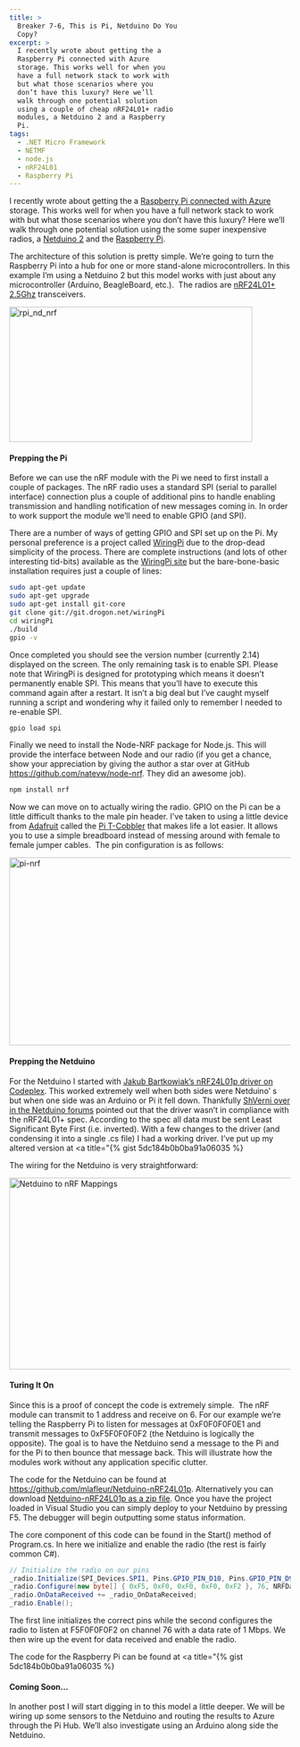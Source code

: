```yaml
---
title: >
  Breaker 7-6, This is Pi, Netduino Do You
  Copy?
excerpt: >
  I recently wrote about getting the a
  Raspberry Pi connected with Azure
  storage. This works well for when you
  have a full network stack to work with
  but what those scenarios where you
  don’t have this luxury? Here we’ll
  walk through one potential solution
  using a couple of cheap nRF24L01+ radio
  modules, a Netduino 2 and a Raspberry
  Pi.
tags:
  - .NET Micro Framework
  - NETMF
  - node.js
  - nRF24L01
  - Raspberry Pi
---
```

I recently wrote about getting the a <a href="//massivescale.com/hello-azure-my-name-is-pi/" target="_blank">Raspberry Pi connected with Azure</a> storage. This works well for when you have a full network stack to work with but what those scenarios where you don’t have this luxury? Here we’ll walk through one potential solution using the some super inexpensive radios, a <a href="http://www.amazon.com/gp/product/B009QOWOFU/ref=as_li_tl?ie=UTF8&amp;camp=1789&amp;creative=390957&amp;creativeASIN=B009QOWOFU&amp;linkCode=as2&amp;tag=soapb30-20" target="_blank">Netduino 2</a> and the <a href="https://www.amazon.com/RASPBERRY-MODEL-756-8308-Raspberry-Pi/dp/B009SQQF9C/ref=as_sl_pc_ss_til?tag=soapb30-20&amp;linkCode=w01&amp;linkId=&amp;creativeASIN=B009SQQF9C" target="_blank">Raspberry Pi</a>.

The architecture of this solution is pretty simple. We’re going to turn the Raspberry Pi into a hub for one or more stand-alone microcontrollers. In this example I’m using a Netduino 2 but this model works with just about any microcontroller (Arduino, BeagleBoard, etc.).  The radios are <a href="https://www.amazon.com/nRF24L01-Wireless-Transceiver-Arduino-Compatible/dp/B00E594ZX0/ref=as_sl_pc_ss_til?tag=soapb30-20&amp;linkCode=w01&amp;linkId=&amp;creativeASIN=B00E594ZX0" target="_blank">nRF24L01+ 2.5Ghz</a> transceivers.

<a href="/assets/wp/2014/06/rpi_nd_nrf.png"><img style="margin: 0px auto;border: 0px currentcolor;float: none" title="rpi_nd_nrf" src="/assets/wp/2014/06/rpi_nd_nrf_thumb.png" alt="rpi_nd_nrf" width="435" height="242" border="0" /></a>
#### Prepping the Pi
Before we can use the nRF module with the Pi we need to first install a couple of packages. The nRF radio uses a standard SPI (serial to parallel interface) connection plus a couple of additional pins to handle enabling transmission and handling notification of new messages coming in. In order to work support the module we’ll need to enable GPIO (and SPI).

There are a number of ways of getting GPIO and SPI set up on the Pi. My personal preference is a project called <a href="http://wiringpi.com/download-and-install/" target="_blank">WiringPi</a> due to the drop-dead simplicity of the process. There are complete instructions (and lots of other interesting tid-bits) available as the <a href="http://wiringpi.com/download-and-install/" target="_blank">WiringPi site</a> but the bare-bone-basic installation requires just a couple of lines:
<div id="scid:C89E2BDB-ADD3-4f7a-9810-1B7EACF446C1:b25c7ac3-38c1-4508-a131-36ff85d23d65" class="wlWriterEditableSmartContent" style="margin: 0px;padding: 0px;float: none">

```bash
sudo apt-get update
sudo apt-get upgrade
sudo apt-get install git-core
git clone git://git.drogon.net/wiringPi
cd wiringPi
./build
gpio -v
```

</div>
Once completed you should see the version number (currently 2.14) displayed on the screen. The only remaining task is to enable SPI. Please note that WiringPi is designed for prototyping which means it doesn’t permanently enable SPI. This means that you’ll have to execute this command again after a restart. It isn’t a big deal but I’ve caught myself running a script and wondering why it failed only to remember I needed to re-enable SPI.
<div id="scid:C89E2BDB-ADD3-4f7a-9810-1B7EACF446C1:ce19ffa9-17eb-4f7c-92a4-8ff50019e6ab" class="wlWriterEditableSmartContent" style="margin: 0px;padding: 0px;float: none">

```bash
gpio load spi
```

</div>
Finally we need to install the Node-NRF package for Node.js. This will provide the interface between Node and our radio (if you get a chance, show your appreciation
by giving the author a star over at GitHub <a href="https://github.com/natevw/node-nrf">https://github.com/natevw/node-nrf</a>. They did an awesome job).
<div id="scid:C89E2BDB-ADD3-4f7a-9810-1B7EACF446C1:277086d7-da87-462e-bbba-9b4705545915" class="wlWriterEditableSmartContent" style="margin: 0px;padding: 0px;float: none">

```bash
npm install nrf
```

</div>
Now we can move on to actually wiring the radio. GPIO on the Pi can be a little difficult thanks to the male pin header. I’ve taken to using a little device from <a href="https://www.adafruit.com/" target="_blank">Adafruit</a> called the <a href="http://www.amazon.com/gp/product/B00JE1T1WY/ref=as_li_tl?ie=UTF8&amp;camp=1789&amp;creative=390957&amp;creativeASIN=B00JE1T1WY&amp;linkCode=as2&amp;tag=soapb30-20"" target="_blank">Pi T-Cobbler</a> that makes life a lot easier. It allows you to use a simple breadboard instead of messing around with female to female jumper cables.  The pin configuration is as follows:

<a href="/assets/wp/2014/06/pi-nrf.png"><img style="margin: 0px auto;border: 0px currentcolor;float: none" title="pi-nrf" src="/assets/wp/2014/06/pi-nrf_thumb.png" alt="pi-nrf" width="576" height="336" border="0" /></a>
#### Prepping the Netduino
For the Netduino I started with <a href="http://nrf24l01.codeplex.com/" target="_blank">Jakub Bartkowiak’s nRF24L01p driver on Codeplex</a>. This worked extremely well when both sides were Netduino’ s but when one side was an Arduino or Pi it fell down. Thankfully <a href="http://forums.netduino.com/index.php?/topic/8266-433mhz-24ghz-communications-with-netduinonetduino-plus/?p=57957" target="_blank">ShVerni over in the Netduino forums</a> pointed out that the driver wasn’t in compliance with the nRF24L01+ spec. According to the spec all data must be sent Least Significant Byte First (i.e. inverted). With a few changes to the driver (and condensing it into a single .cs file) I had a working driver. I’ve put up my altered version at <a title="{% gist 5dc184b0b0ba91a06035  %}

The wiring for the Netduino is very straightforward:

<a href="/assets/wp/2014/06/image.png"><img style="margin: 0px auto;border: 0px currentcolor;float: none" title="Netduino to nRF " src="/assets/wp/2014/06/image_thumb.png" alt="Netduino to nRF Mappings" width="586" height="343" border="0" /></a>
#### 
#### Turing It On
Since this is a proof of concept the code is extremely simple.  The nRF module can transmit to 1 address and receive on 6. For our example we’re telling the Raspberry Pi to listen for messages at 0xF0F0F0F0E1 and transmit messages to 0xF5F0F0F0F2 (the Netduino is logically the opposite). The goal is to have the Netduino send a message to the Pi and for the Pi to then bounce that message back. This will illustrate how the modules work without any application specific clutter.

The code for the Netduino can be found at <a title="https://github.com/mlafleur/Netduino-nRF24L01p" href="https://github.com/mlafleur/Netduino-nRF24L01p">https://github.com/mlafleur/Netduino-nRF24L01p</a>. Alternatively you can download <a title="Netduino-nRF24L01p as a zip file" href="https://github.com/mlafleur/Netduino-nRF24L01p/archive/master.zip">Netduino-nRF24L01p as a zip file</a>. Once you have the project loaded in Visual Studio you can simply deploy to your Netduino by pressing F5. The debugger will begin outputting some status information.

The core component of this code can be found in the Start() method of Program.cs. In here we initialize and enable the radio (the rest is fairly common C#).
<div id="scid:C89E2BDB-ADD3-4f7a-9810-1B7EACF446C1:4b2d43ca-49e6-4708-a2c0-1725daa8e63e" class="wlWriterEditableSmartContent" style="margin: 0px;padding: 0px;float: none">

```csharp
// Initialize the radio on our pins
_radio.Initialize(SPI_Devices.SPI1, Pins.GPIO_PIN_D10, Pins.GPIO_PIN_D9, Pins.GPIO_PIN_D8);
_radio.Configure(new byte[] { 0xF5, 0xF0, 0xF0, 0xF0, 0xF2 }, 76, NRFDataRate.DR1Mbps);
_radio.OnDataReceived += _radio_OnDataReceived;
_radio.Enable();
```

</div>
The first line initializes the correct pins while the second configures the radio to listen at F5F0F0F0F2 on channel 76 with a data rate of 1 Mbps. We then wire up the event for data received and enable the radio.

The code for the Raspberry Pi can be found at <a title="{% gist 5dc184b0b0ba91a06035  %}
#### Coming Soon…
In another post I will start digging in to this model a little deeper. We will be wiring up some sensors to the Netduino and routing the results to Azure through the Pi Hub. We’ll also investigate using an Arduino along side the Netduino.